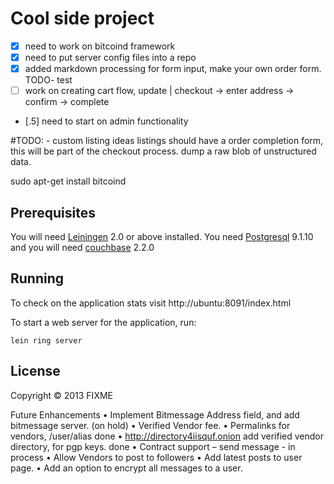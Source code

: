 # Cool side project

- [x] need to work on bitcoind framework
- [x] need to put server config files into a repo
- [x] added markdown processing for form input, make your own order form. TODO- test
- [ ] work on creating cart flow, update | checkout -> enter address -> confirm -> complete
- [.5] need to start on admin functionality

#TODO: - custom listing ideas
listings should have a order completion form, this will be part
of the checkout process.
dump a raw blob of unstructured data.


sudo apt-get install bitcoind

## Prerequisites

You will need [Leiningen][1] 2.0 or above installed. You need [Postgresql][2] 9.1.10
and you will need [couchbase][3] 2.2.0

[1]: https://github.com/technomancy/leiningen
[2]: https://help.ubuntu.com/community/PostgreSQL
[3]: http://www.couchbase.com/docs//couchbase-manual-2.0/couchbase-getting-started-install-ubuntu.html

## Running

To check on the application stats visit http://ubuntu:8091/index.html

To start a web server for the application, run:

    lein ring server

## License

Copyright © 2013 FIXME

Future Enhancements
•	Implement Bitmessage Address field, and add bitmessage server. (on hold)
•	Verified Vendor fee.
•	Permalinks for vendors, /user/alias done
•	http://directory4iisquf.onion add verified vendor directory, for pgp keys. done
•	Contract support – send message - in process
•	Allow Vendors to post to followers
•	Add latest posts to user page.
•	Add an option to encrypt all messages to a user.
 
